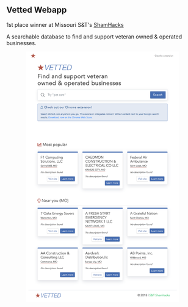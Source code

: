 ## Vetted Webapp

1st place winner at Missouri S&T's [ShamHacks](https://shamhacks2018.devpost.com/)

A searchable database to find and support veteran owned & operated businesses.

<p align="center">
<img src='https://raw.githubusercontent.com/shanebodimer/Vetted-WebApp/master/screenshot.png' width='400'>
</p>
